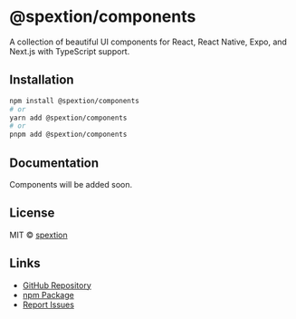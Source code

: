# @spextion/components

A collection of beautiful UI components for React, React Native, Expo, and Next.js with TypeScript support.

## Installation

```bash
npm install @spextion/components
# or
yarn add @spextion/components
# or
pnpm add @spextion/components
```

## Documentation

Components will be added soon.

## License

MIT © [spextion](https://github.com/thespextion)

## Links

- [GitHub Repository](https://github.com/thespextion/Components)
- [npm Package](https://www.npmjs.com/package/@spextion/components)
- [Report Issues](https://github.com/thespextion/Components/issues)
